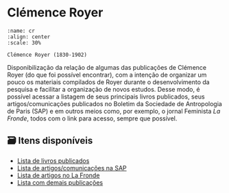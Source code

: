 # Clémence Royer

```{figure} ../imgs/cr.png
:name: cr
:align: center
:scale: 30%

Clémence Royer (1830-1902)
```

Disponibilização da relação de algumas das publicações de Clémence Royer (do que foi possível encontrar), com a intenção de organizar um pouco os materiais compilados de Royer durante o desenvolvimento da pesquisa e facilitar a organização de novos estudos. Desse modo, é possível acessar a listagem de seus principais livros publicados, seus artigos/comunicações publicados no Boletim da Sociedade de Antropologia de Paris (SAP) e em outros meios como, por exemplo, o jornal Feminista *La Fronde*, todos com o link para acesso, sempre que possível.

## 🗃️ Itens disponíveis

- [Lista de livros publicados](livros.md)
- [Lista de artigos/comunicações na SAP](sap.md)
- [Lista de artigos no La Fronde](lafronde.md)
- [Lista com demais publicações](outros.md)